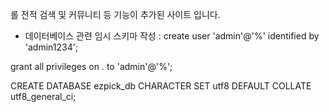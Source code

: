 롤 전적 검색 및 커뮤니티 등 기능이 추가된 사이트 입니다.

* 데이터베이스 관련 임시 스키마 작성 :
create user 'admin'@'%' identified by 'admin1234';

grant all privileges on *.* to 'admin'@'%';

CREATE DATABASE ezpick_db CHARACTER SET utf8 DEFAULT COLLATE utf8_general_ci;
